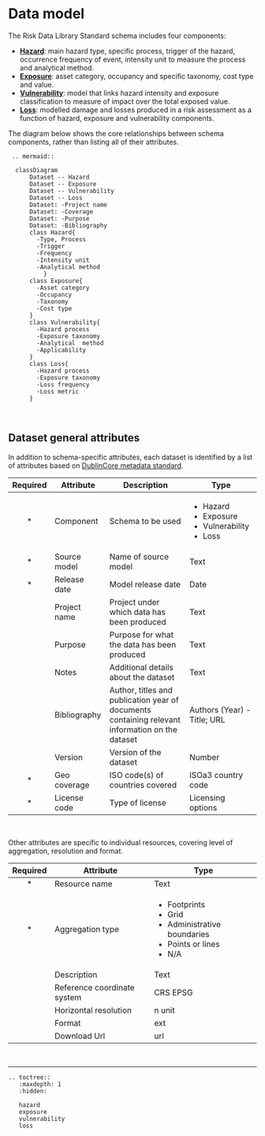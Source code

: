 # Data model

The Risk Data Library Standard schema includes four components:

- [**Hazard**](data_model/hazard.md): main hazard type, specific process, trigger of the hazard, occurrence frequency of event, intensity unit to measure the process and analytical method.
- [**Exposure**](data_model/exposure.md): asset category, occupancy and specific taxonomy, cost type and value.
- [**Vulnerability**](data_model/vulnerability.md): model that links hazard intensity and exposure classification to measure of impact over the total exposed value.
- [**Loss**](data_model/loss.md): modelled damage and losses produced in a risk assessment as a function of hazard, exposure and vulnerability components.
</ul>

The diagram below shows the core relationships between schema components, rather than listing all of their attributes.

```{eval-rst}
 .. mermaid::

  classDiagram
      Dataset -- Hazard
      Dataset -- Exposure
      Dataset -- Vulnerability
      Dataset -- Loss
      Dataset: -Project name
      Dataset: -Coverage
      Dataset: -Purpose
      Dataset: -Bibliography
      class Hazard{
        -Type, Process
        -Trigger
        -Frequency
        -Intensity unit
        -Analytical method
          }
      class Exposure{
        -Asset category
        -Occupancy
        -Taxonomy
        -Cost type
      }
      class Vulnerability{
        -Hazard process
        -Exposure taxonomy
        -Analytical  method 
        -Applicability
      }
      class Loss{
        -Hazard process
        -Exposure taxonomy
        -Loss frequency
        -Loss metric
      }          
```
<br>
 
## Dataset general attributes

In addition to schema-specific attributes, each dataset is identified by a list of attributes based on <a href="https://www.dublincore.org/specifications/dublin-core/dcmi-terms">DublinCore metadata standard</a>.

| **Required** | **Attribute** | **Description** | **Type** |
|:---:|---|---|---|
|*| Component | Schema to be used | <ul><li>Hazard<li>Exposure<li>Vulnerability<li>Loss |
|*| Source model | Name of source model | Text |
|*| Release date | Model release date | Date |
| | Project name | Project under which data has been produced | Text |
| | Purpose | Purpose for what the data has been produced | Text |
| | Notes | Additional details about the dataset | Text |
| | Bibliography | Author, titles and publication year of documents containing relevant information on the dataset | Authors (Year) - Title; URL |
| | Version | Version of the dataset | Number  |
|*| Geo coverage | ISO code(s) of countries covered | ISOa3 country code |
|*| License code | Type of license | Licensing options |

<br>

Other attributes are specific to individual resources, covering level of aggregation, resolution and format.

| **Required** | **Attribute** | **Type** |
|:---:|---|---|
|*| Resource name | Text |
|*| Aggregation type | <ul><li>Footprints<li>Grid<li>Administrative boundaries<li>Points or lines<li>N/A</ul> |
| | Description | Text |
| | Reference coordinate system | CRS EPSG |
| | Horizontal resolution | n unit |
| | Format | ext |
| | Download Url | url |


<br><hr>

```{eval-rst}
.. toctree::
   :maxdepth: 1
   :hidden:

   hazard
   exposure
   vulnerability
   loss

```
